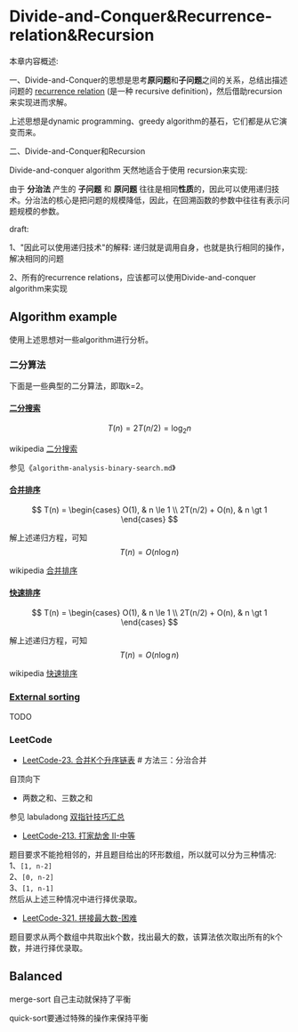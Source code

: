 # Divide-and-Conquer&Recurrence-relation&Recursion

本章内容概述: 

一、Divide-and-Conquer的思想是思考**原问题**和**子问题**之间的关系，总结出描述问题的 [recurrence relation](https://en.wikipedia.org/wiki/Recurrence_relation) (是一种 recursive definition)，然后借助recursion来实现进而求解。

上述思想是dynamic programming、greedy algorithm的基石，它们都是从它演变而来。

二、Divide-and-Conquer和Recursion

Divide-and-conquer algorithm 天然地适合于使用 recursion来实现: 

由于 **分治法** 产生的 **子问题** 和 **原问题** 往往是相同**性质**的，因此可以使用递归技术。分治法的核心是把问题的规模降低，因此，在回溯函数的参数中往往有表示问题规模的参数。

draft: 

1、"因此可以使用递归技术"的解释: 递归就是调用自身，也就是执行相同的操作，解决相同的问题

2、所有的recurrence relations，应该都可以使用Divide-and-conquer algorithm来实现



## Algorithm example

使用上述思想对一些algorithm进行分析。

### 二分算法

下面是一些典型的二分算法，即取k=2。

#### [二分搜索](https://en.wikipedia.org/wiki/Binary_search_algorithm)

$$
T(n) = 2T(n/2) = \log_2 n
$$


wikipedia [二分搜索](https://en.wikipedia.org/wiki/Binary_search_algorithm)


参见《`algorithm-analysis-binary-search.md`》

#### [合并排序](https://en.wikipedia.org/wiki/Merge_sort)

$$
T(n) =
\begin{cases}
O(1),  & n \le 1 \\
2T(n/2) + O(n), & n \gt 1
\end{cases}
$$

解上述递归方程，可知
$$
T(n) = O(n\log n)
$$



wikipedia [合并排序](https://en.wikipedia.org/wiki/Merge_sort)


#### [快速排序](https://en.wikipedia.org/wiki/Quicksort)

$$
T(n) =
\begin{cases}
O(1),  & n \le 1 \\
2T(n/2) + O(n), & n \gt 1
\end{cases}
$$

解上述递归方程，可知
$$
T(n) = O(n\log n)
$$

wikipedia [快速排序](https://en.wikipedia.org/wiki/Quicksort) 



### [External sorting](https://en.wanweibaike.com/wiki-External%20sorting)

TODO



### LeetCode

- [LeetCode-23. 合并K个升序链表](https://leetcode.cn/problems/merge-k-sorted-lists/)  # 方法三：分治合并

自顶向下



- 两数之和、三数之和

参见 labuladong [双指针技巧汇总](https://mp.weixin.qq.com/s/yLc7-CZdti8gEMGWhd0JTg) 



- [LeetCode-213. 打家劫舍 II-中等](https://leetcode.cn/problems/house-robber-ii/) 

题目要求不能抢相邻的，并且题目给出的环形数组，所以就可以分为三种情况:<br>1、`[1, n-2]`<br>2、`[0, n-2]`<br>3、`[1, n-1]`<br>然后从上述三种情况中进行择优录取。



- [LeetCode-321. 拼接最大数-困难](https://leetcode.cn/problems/create-maximum-number/) 

题目要求从两个数组中共取出k个数，找出最大的数，该算法依次取出所有的k个数，并进行择优录取。



## Balanced

merge-sort 自己主动就保持了平衡

quick-sort要通过特殊的操作来保持平衡





